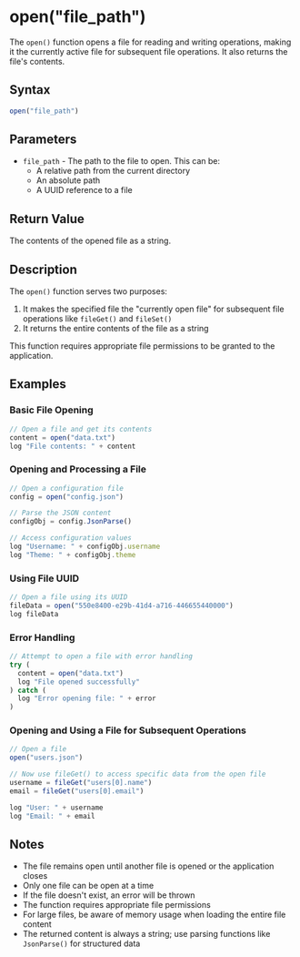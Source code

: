 # open("file_path")

The `open()` function opens a file for reading and writing operations, making it the currently active file for subsequent file operations. It also returns the file's contents.

## Syntax

```javascript
open("file_path")
```

## Parameters

- `file_path` - The path to the file to open. This can be:
  - A relative path from the current directory
  - An absolute path
  - A UUID reference to a file

## Return Value

The contents of the opened file as a string.

## Description

The `open()` function serves two purposes:

1. It makes the specified file the "currently open file" for subsequent file operations like `fileGet()` and `fileSet()`
2. It returns the entire contents of the file as a string

This function requires appropriate file permissions to be granted to the application.

## Examples

### Basic File Opening

```javascript
// Open a file and get its contents
content = open("data.txt")
log "File contents: " + content
```

### Opening and Processing a File

```javascript
// Open a configuration file
config = open("config.json")

// Parse the JSON content
configObj = config.JsonParse()

// Access configuration values
log "Username: " + configObj.username
log "Theme: " + configObj.theme
```

### Using File UUID

```javascript
// Open a file using its UUID
fileData = open("550e8400-e29b-41d4-a716-446655440000")
log fileData
```

### Error Handling

```javascript
// Attempt to open a file with error handling
try (
  content = open("data.txt")
  log "File opened successfully"
) catch (
  log "Error opening file: " + error
)
```

### Opening and Using a File for Subsequent Operations

```javascript
// Open a file
open("users.json")

// Now use fileGet() to access specific data from the open file
username = fileGet("users[0].name")
email = fileGet("users[0].email")

log "User: " + username
log "Email: " + email
```

## Notes

- The file remains open until another file is opened or the application closes
- Only one file can be open at a time
- If the file doesn't exist, an error will be thrown
- The function requires appropriate file permissions
- For large files, be aware of memory usage when loading the entire file content
- The returned content is always a string; use parsing functions like `JsonParse()` for structured data 